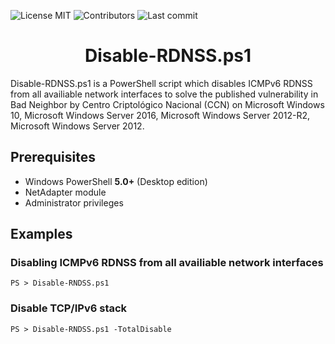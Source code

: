 <!-- start project-info -->
<!--
github_project: https://github.com/jouleSoft/Disable-RDNSS.ps1
license: MIT
license-badge: True
contributors-badge: True
lastcommit-badge: True
codefactor-badge: True
--->
<!-- end project-info -->

<!-- start badges -->
![License MIT](https://img.shields.io/badge/license-MIT-green)
![Contributors](https://img.shields.io/github/contributors-anon/jouleSoft/Disable-RDNSS.ps1)
![Last commit](https://img.shields.io/github/last-commit/jouleSoft/Disable-RDNSS.ps1)
<!-- end badges -->

<!-- start description -->
<h1 align="center"><span id="project_title">Disable-RDNSS.ps1</span></h1>
<p><span id="project_title">Disable-RDNSS.ps1</span> is a PowerShell script which disables ICMPv6 RDNSS from all availiable network interfaces to solve the published vulnerability in Bad Neighbor by Centro Criptológico Nacional (CCN) on Microsoft Windows 10, Microsoft Windows Server 2016, Microsoft Windows Server 2012-R2, Microsoft Windows Server 2012.</p>
<!-- end description -->

<!-- start prerequisites -->
## Prerequisites
* Windows PowerShell **5.0+** (Desktop edition)
* NetAdapter module 
* Administrator privileges
<!-- end prerequisites -->

<!-- start examples -->
## Examples
### Disabling ICMPv6 RDNSS from all availiable network interfaces

``` 
PS > Disable-RNDSS.ps1 
```

### Disable TCP/IPv6 stack

``` 
PS > Disable-RNDSS.ps1 -TotalDisable
```
<!-- end examples -->
